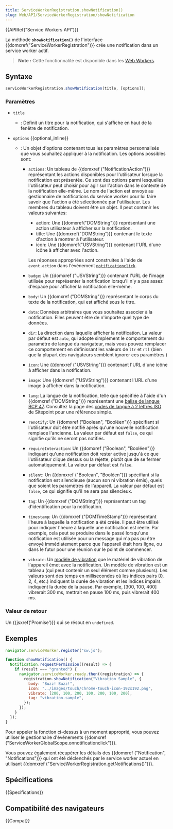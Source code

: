 ```yaml
---
title: ServiceWorkerRegistration.showNotification()
slug: Web/API/ServiceWorkerRegistration/showNotification
---
```


{{APIRef("Service Workers API")}}

La méthode **`showNotification()`** de l'interface {{domxref("ServiceWorkerRegistration")}} crée une notification dans un service worker actif.

> **Note :** Cette fonctionnalité est disponible dans les [Web Workers](/fr/docs/Web/API/Web_Workers_API).

## Syntaxe

```js
serviceWorkerRegistration.showNotification(title, [options]);
```

### Paramètres

- `title`
  - : Définit un titre pour la notification, qui s'affiche en haut de la fenêtre de notification.
- `options` {{optional_inline}}

  - : Un objet d'options contenant tous les paramètres personnalisés que vous souhaitez appliquer à la notification. Les options possibles sont:

    - `actions`: Un tableau de {{domxref ("NotificationAction")}} représentant les actions disponibles pour l'utilisateur lorsque la notification est présentée. Ce sont des options parmi lesquelles l'utilisateur peut choisir pour agir sur l'action dans le contexte de la notification elle-même. Le nom de l'action est envoyé au gestionnaire de notifications du service worker pour lui faire savoir que l'action a été sélectionnée par l'utilisateur. Les membres du tableau doivent être un objet. Il peut contenir les valeurs suivantes:

      - action: Une {{domxref("DOMString")}} représentant une action utilisateur à afficher sur la notification.
      - title: Une {{domxref("DOMString")}} contenant le texte d'action à montrer à l'utilisateur.
      - icon: Une {{domxref("USVString")}} contenant l'URL d'une icône à afficher avec l'action.

      Les réponses appropriées sont construites à l'aide de `event.action` dans l'événement [`notificationclick`](/fr/docs/Web/API/ServiceWorkerGlobalScope/notificationclick_event).

    - `badge`: Un {{domxref ("USVString")}} contenant l'URL de l'image utilisée pour représenter la notification lorsqu'il n'y a pas assez d'espace pour afficher la notification elle-même.
    - `body`: Un {{domxref ("DOMString")}} représentant le corps du texte de la notification, qui est affiché sous le titre.
    - `data`: Données arbitraires que vous souhaitez associer à la notification. Elles peuvent être de n'importe quel type de données.
    - `dir`: La direction dans laquelle afficher la notification. La valeur par défaut est `auto`, qui adopte simplement le comportement du paramètre de langue du navigateur, mais vous pouvez remplacer ce comportement en définissant les valeurs de `ltr` et `rtl` (bien que la plupart des navigateurs semblent ignorer ces paramètres.)
    - `icon`: Une {{domxref ("USVString")}} contenant l'URL d'une icône à afficher dans la notification.
    - `image`: Une {{domxref ("USVString")}} contenant l'URL d'une image à afficher dans la notification.
    - `lang`: La langue de la notification, telle que spécifiée à l'aide d'un {{domxref ("DOMString")}} représentant une [balise de langue BCP 47](https://www.rfc-editor.org/rfc/bcp/bcp47.txt). Consultez la page des [codes de langue à 2 lettres ISO](http://www.sitepoint.com/web-foundations/iso-2-letter-language-codes/) de Sitepoint pour une référence simple.
    - `renotify`: Un {{domxref ("Boolean", "Booléen")}} spécifiant si l'utilisateur doit être notifié après qu'une nouvelle notification remplace l'ancienne. La valeur par défaut est `false`, ce qui signifie qu'ils ne seront pas notifiés.
    - `requireInteraction`: Un {{domxref ("Boolean", "Booléen")}} indiquant qu'une notification doit rester active jusqu'à ce que l'utilisateur clique dessus ou la rejette, plutôt que de se fermer automatiquement. La valeur par défaut est `false`.
    - `silent`: Un {{domxref ("Boolean", "Booléen")}} spécifiant si la notification est silencieuse (aucun son ni vibration émis), quels que soient les paramètres de l'appareil. La valeur par défaut est `false`, ce qui signifie qu'il ne sera pas silencieux.
    - `tag`: Un {{domxref ("DOMString")}} représentant un tag d'identification pour la notification.
    - `timestamp`: Un {{domxref ("DOMTimeStamp")}} représentant l'heure à laquelle la notification a été créée. Il peut être utilisé pour indiquer l'heure à laquelle une notification est réelle. Par exemple, cela peut se produire dans le passé lorsqu'une notification est utilisée pour un message qui n'a pas pu être envoyé immédiatement parce que l'appareil était hors ligne, ou dans le futur pour une réunion sur le point de commencer.
    - `vibrate`: Un [modèle de vibration](/fr/docs/Web/Guide/API/Vibration#Vibration_patterns) que le matériel de vibration de l'appareil émet avec la notification. Un modèle de vibration est un tableau (qui peut contenir un seul élément comme plusieurs). Les valeurs sont des temps en millisecondes où les indices pairs (0, 2, 4, etc.) indiquent la durée de vibration et les indices impairs indiquent la durée de la pause. Par exemple, \[300, 100, 400] vibrerait 300 ms, mettrait en pause 100 ms, puis vibrerait 400 ms.

### Valeur de retour

Un {{jsxref('Promise')}} qui se résout en `undefined`.

## Exemples

```js
navigator.serviceWorker.register("sw.js");

function showNotification() {
  Notification.requestPermission((result) => {
    if (result === "granted") {
      navigator.serviceWorker.ready.then((registration) => {
        registration.showNotification("Vibration Sample", {
          body: "Buzz! Buzz!",
          icon: "../images/touch/chrome-touch-icon-192x192.png",
          vibrate: [200, 100, 200, 100, 200, 100, 200],
          tag: "vibration-sample",
        });
      });
    }
  });
}
```

Pour appeler la fonction ci-dessus à un moment approprié, vous pouvez utiliser le gestionnaire d'événements {{domxref ("ServiceWorkerGlobalScope.onnotificationclick")}}.

Vous pouvez également récupérer les détails des {{domxref ("Notification", "Notifications")}} qui ont été déclenchés par le service worker actuel en utilisant {{domxref ("ServiceWorkerRegistration.getNotifications()")}}.

## Spécifications

{{Specifications}}

## Compatibilité des navigateurs

{{Compat}}
